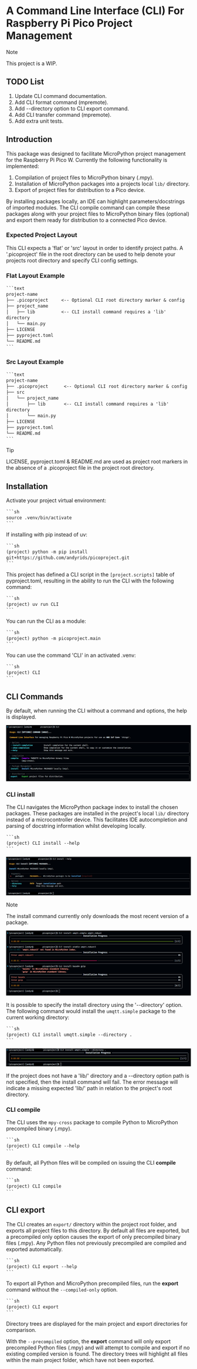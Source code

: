 # A Command Line Interface (CLI) For Raspberry Pi Pico Project Management

>[!NOTE]
> This project is a WIP.

## TODO List

1. Update CLI command documentation.
2. Add CLI format command (mpremote).
3. Add --directory option to CLI export command.
4. Add CLI transfer command (mpremote).
5. Add extra unit tests.

## Introduction

This package was designed to facilitate MicroPython project management for the Raspberry Pi Pico W. Currently the following functionality is implemented:

1. Compilation of project files to MicroPython binary (.mpy).
2. Installation of MicroPython packages into a projects local `lib/` directory.
3. Export of project files for distribution to a Pico device.

By installing packages locally, an IDE can highlight parameters/docstrings of imported modules. The CLI compile command can compile these packages along with your project files to MicroPython binary files (optional) and export them ready for distribution to a connected Pico device.

### Expected Project Layout

This CLI expects a 'flat' or 'src' layout in order to identify project paths. A '.picoproject' file in the root directory can be used to help denote your projects root directory and specify CLI config settings.

### Flat Layout Example

    ```text
    project-name
    ├── .picoproject     <-- Optional CLI root directory marker & config
    ├── project_name
    │   ├── lib          <-- CLI install command requires a 'lib' directory
    │   └── main.py
    ├── LICENSE
    ├── pyproject.toml
    └── README.md
    ```

### Src Layout Example

    ```text
    project-name
    ├── .picoproject      <-- Optional CLI root directory marker & config
    ├── src
    │   └── project_name
    │       ├── lib       <-- CLI install command requires a 'lib' directory
    │       └── main.py
    ├── LICENSE
    ├── pyproject.toml
    └── README.md
    ```

>[!TIP]
> LICENSE, pyproject.toml & README.md are used as project root markers
> in the absence of a .picoproject file in the project root directory.

## Installation

Activate your project virtual environment:

    ```sh
    source .venv/bin/activate
    ```

If installing with pip instead of uv:

    ```sh
    (project) python -m pip install git+https://github.com/andyrids/picoproject.git
    ```

This project has defined a CLI script in the `[project.scripts]` table of pyproject.toml, resulting in the ability to run the CLI with the following command:

    ```sh
    (project) uv run CLI
    ```

You can run the CLI as a module:

    ```sh
    (project) python -m picoproject.main
    ```

You can use the command 'CLI' in an activated .venv:

    ```sh
    (project) CLI
    ```

## CLI Commands

By default, when running the CLI without a command and options, the help is displayed.

![CLI](./docs/img/PICOPROJECT_CLI.png)

### CLI install

The CLI navigates the MicroPython package index to install the chosen packages. These packages are installed in
the project's local `lib/` directory instead of a microcontroller device. This facilitates IDE autocompletion
and parsing of docstring information whilst developing locally.

    ```sh
    (project) CLI install --help
    ```
![CLI install --help](./docs/img/PICOPROJECT_INSTALL_HELP.png)

>[!NOTE]
> The install command currently only downloads the most recent version of a package.

![CLI install](./docs/img/PICOPROJECT_INSTALL.png)

It is possible to specify the install directory using the '--directory' option. The following command would install the `umqtt.simple` package to the current working directory:

    ```sh
    (project) CLI install umqtt.simple --directory .
    ```
![CLI install](./docs/img/PICOPROJECT_INSTALL_DIR.png)

If the project does not have a 'lib/' directory and a --directory option path is not specified, then the install command will fail. The error message will indicate a missing expected 'lib/' path in relation to the project's root directory.

### CLI compile

The CLI uses the `mpy-cross` package to compile Python to MicroPython precompiled binary (.mpy).

    ```sh
    (project) CLI compile --help
    ```

By default, all Python files will be compiled on issuing the CLI **compile** command:

    ```sh
    (project) CLI compile
    ```

## CLI export

The CLI creates an `export/` directory within the project root folder, and exports all project files
to this directory. By default all files are exported, but a precompiled only option causes the export
of only precompiled binary files (.mpy). Any Python files not previously precompiled are compiled and
exported automatically.

    ```sh
    (project) CLI export --help
    ```

To export all Python and MicroPython precompiled files, run the **export** command without the `--compiled-only`
option.

    ```sh
    (project) CLI export
    ```

Directory trees are displayed for the main project and export directories for comparison.

With the `--precompiled` option, the **export** command will only export precompiled Python files
(.mpy) and will attempt to compile and export if no existing compiled version is found. The directory
trees will highlight all files within the main project folder, which have not been exported.
